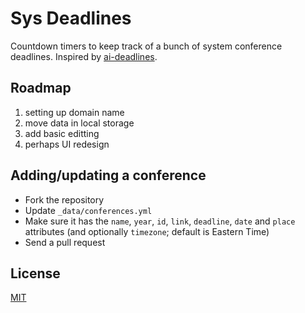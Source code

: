 # Sys Deadlines

Countdown timers to keep track of a bunch of system conference deadlines. Inspired by [ai-deadlines](https://github.com/abhshkdz/ai-deadlines).

## Roadmap

1. setting up domain name
2. move data in local storage
3. add basic editting
4. perhaps UI redesign

## Adding/updating a conference

* Fork the repository
* Update `_data/conferences.yml`
* Make sure it has the `name`, `year`, `id`, `link`, `deadline`, `date` and `place` attributes (and optionally `timezone`; default is Eastern Time)
* Send a pull request

## License

[MIT][1]

[1]: https://abhshkdz.mit-license.org/
